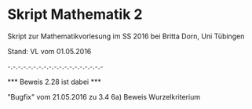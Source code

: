 # Skript Mathematik 2

Skript zur Mathematikvorlesung im SS 2016 bei Britta Dorn, Uni Tübingen

Stand: VL vom 01.05.2016

-.-.-.-.-.-.-.-.-.-.-.-.-.-.-.-.-.-.-

*** Beweis 2.28 ist dabei ***

"Bugfix" vom 21.05.2016 zu 3.4 6a) Beweis Wurzelkriterium
